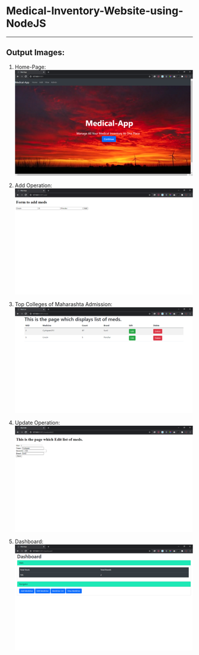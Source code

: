 # Medical-Inventory-Website-using-NodeJS

***
## Output Images:
 
1) Home-Page: 
![](https://raw.githubusercontent.com/atharvaagrawal/CRUD-Website/master/images/Home-Page.png)

2) Add Operation:
![](https://raw.githubusercontent.com/atharvaagrawal/CRUD-Website/master/images/Add-Operation.png)

3) Top Colleges of Maharashta Admission: 
![](https://raw.githubusercontent.com/atharvaagrawal/CRUD-Website/master/images/View-Operation.png)

4) Update Operation: 
![](https://raw.githubusercontent.com/atharvaagrawal/CRUD-Website/master/images/Update-Operation.png)

5) Dashboard: 
![](https://raw.githubusercontent.com/atharvaagrawal/CRUD-Website/master/images/Dashboard.png)
